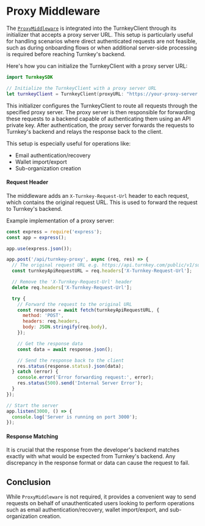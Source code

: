 # Proxy Middleware

The [`ProxyMiddleware`](/Sources/Middleware/ProxyMiddleware.swift) is integrated into the TurnkeyClient through its initializer that accepts a proxy server URL. This setup is particularly useful for handling scenarios where direct authenticated requests are not feasible, such as during onboarding flows or when additional server-side processing is required before reaching Turnkey's backend.

Here's how you can initialize the TurnkeyClient with a proxy server URL:

```swift
import TurnkeySDK

// Initialize the TurnkeyClient with a proxy server URL
let turnkeyClient = TurnkeyClient(proxyURL: "https://your-proxy-server.com/api/turnkey-proxy")
```

This initializer configures the TurnkeyClient to route all requests through the specified proxy server. The proxy server is then responsible for forwarding these requests to a backend capable of authenticating them using an API private key. After authentication, the proxy server forwards the requests to Turnkey's backend and relays the response back to the client.

This setup is especially useful for operations like:

- Email authentication/recovery
- Wallet import/export
- Sub-organization creation

#### Request Header

The middleware adds an `X-Turnkey-Request-Url` header to each request, which contains the original request URL. This is used to forward the request to Turnkey's backend.

Example implementation of a proxy server:

```javascript
const express = require('express');
const app = express();

app.use(express.json());

app.post('/api/turnkey-proxy', async (req, res) => {
  // The original request URL e.g. https://api.turnkey.com/public/v1/submit/email_auth
  const turnkeyApiRequestURL = req.headers['X-Turnkey-Request-Url'];

  // Remove the 'X-Turnkey-Request-Url' header
  delete req.headers['X-Turnkey-Request-Url'];

  try {
    // Forward the request to the original URL
    const response = await fetch(turnkeyApiRequestURL, {
      method: 'POST',
      headers: req.headers,
      body: JSON.stringify(req.body),
    });

    // Get the response data
    const data = await response.json();

    // Send the response back to the client
    res.status(response.status).json(data);
  } catch (error) {
    console.error('Error forwarding request:', error);
    res.status(500).send('Internal Server Error');
  }
});

// Start the server
app.listen(3000, () => {
  console.log('Server is running on port 3000');
});
```

#### Response Matching

It is crucial that the response from the developer's backend matches exactly with what would be expected from Turnkey's backend. Any discrepancy in the response format or data can cause the request to fail.

## Conclusion

While `ProxyMiddleware` is not required, it provides a convenient way to send requests on behalf of unauthenticated users looking to perform operations such as email authentication/recovery, wallet import/export, and sub-organization creation.
